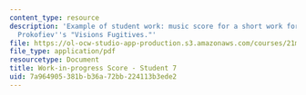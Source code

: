 ```yaml
---
content_type: resource
description: 'Example of student work: music score for a short work for piano imitating
  Prokofiev''s "Visions Fugitives."'
file: https://ol-ocw-studio-app-production.s3.amazonaws.com/courses/21m-304-writing-in-tonal-forms-ii-spring-2009/7a964905381bb36a72bb224113b3ede2_MIT21M_304s09_sw07.pdf
file_type: application/pdf
resourcetype: Document
title: Work-in-progress Score - Student 7
uid: 7a964905-381b-b36a-72bb-224113b3ede2
---
```

